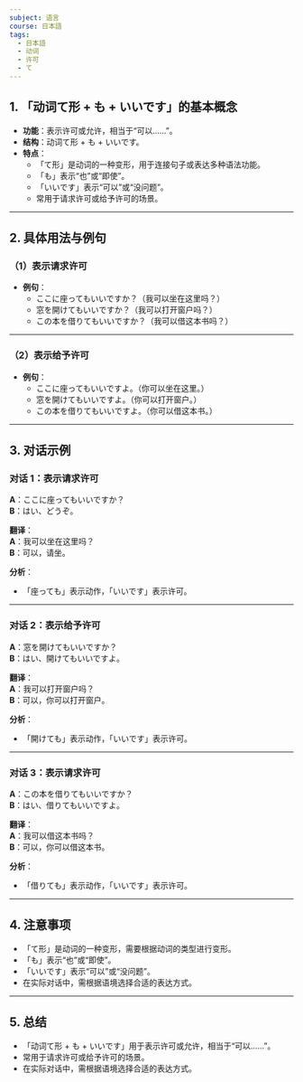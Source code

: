 ```yaml
---
subject: 语言
course: 日本語
tags:
  - 日本語
  - 动词
  - 许可
  - て
---
```


## 1. **「动词て形 + も + いいです」的基本概念**

- **功能**：表示许可或允许，相当于“可以……”。
- **结构**：动词て形 + も + いいです。
- **特点**：
  - 「て形」是动词的一种变形，用于连接句子或表达多种语法功能。
  - 「も」表示“也”或“即使”。
  - 「いいです」表示“可以”或“没问题”。
  - 常用于请求许可或给予许可的场景。

---

## 2. **具体用法与例句**

### （1）**表示请求许可**
- **例句**：
  - ここに座ってもいいですか？（我可以坐在这里吗？）
  - 窓を開けてもいいですか？（我可以打开窗户吗？）
  - この本を借りてもいいですか？（我可以借这本书吗？）

---

### （2）**表示给予许可**
- **例句**：
  - ここに座ってもいいですよ。（你可以坐在这里。）
  - 窓を開けてもいいですよ。（你可以打开窗户。）
  - この本を借りてもいいですよ。（你可以借这本书。）

---

## 3. **对话示例**

### 对话 1：表示请求许可
**A**：ここに座ってもいいですか？  
**B**：はい、どうぞ。

**翻译**：  
**A**：我可以坐在这里吗？  
**B**：可以，请坐。

**分析**：
- 「座っても」表示动作，「いいです」表示许可。

---

### 对话 2：表示给予许可
**A**：窓を開けてもいいですか？  
**B**：はい、開けてもいいですよ。

**翻译**：  
**A**：我可以打开窗户吗？  
**B**：可以，你可以打开窗户。

**分析**：
- 「開けても」表示动作，「いいです」表示许可。

---

### 对话 3：表示请求许可
**A**：この本を借りてもいいですか？  
**B**：はい、借りてもいいですよ。

**翻译**：  
**A**：我可以借这本书吗？  
**B**：可以，你可以借这本书。

**分析**：
- 「借りても」表示动作，「いいです」表示许可。

---

## 4. **注意事项**
- 「て形」是动词的一种变形，需要根据动词的类型进行变形。
- 「も」表示“也”或“即使”。
- 「いいです」表示“可以”或“没问题”。
- 在实际对话中，需根据语境选择合适的表达方式。

---

## 5. **总结**
- 「动词て形 + も + いいです」用于表示许可或允许，相当于“可以……”。
- 常用于请求许可或给予许可的场景。
- 在实际对话中，需根据语境选择合适的表达方式。